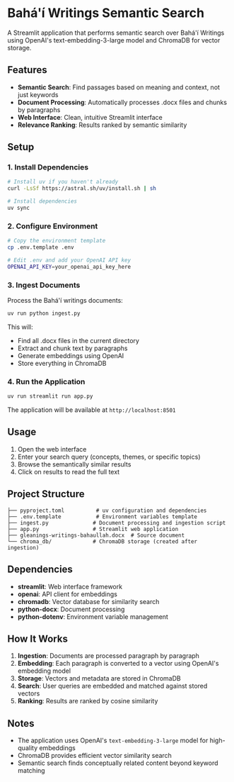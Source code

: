 # Bahá'í Writings Semantic Search

A Streamlit application that performs semantic search over Bahá'í Writings using OpenAI's text-embedding-3-large model and ChromaDB for vector storage.

## Features

- **Semantic Search**: Find passages based on meaning and context, not just keywords
- **Document Processing**: Automatically processes .docx files and chunks by paragraphs
- **Web Interface**: Clean, intuitive Streamlit interface
- **Relevance Ranking**: Results ranked by semantic similarity

## Setup

### 1. Install Dependencies

```bash
# Install uv if you haven't already
curl -LsSf https://astral.sh/uv/install.sh | sh

# Install dependencies
uv sync
```

### 2. Configure Environment

```bash
# Copy the environment template
cp .env.template .env

# Edit .env and add your OpenAI API key
OPENAI_API_KEY=your_openai_api_key_here
```

### 3. Ingest Documents

Process the Bahá'í writings documents:

```bash
uv run python ingest.py
```

This will:
- Find all .docx files in the current directory
- Extract and chunk text by paragraphs
- Generate embeddings using OpenAI
- Store everything in ChromaDB

### 4. Run the Application

```bash
uv run streamlit run app.py
```

The application will be available at `http://localhost:8501`

## Usage

1. Open the web interface
2. Enter your search query (concepts, themes, or specific topics)
3. Browse the semantically similar results
4. Click on results to read the full text

## Project Structure

```
├── pyproject.toml          # uv configuration and dependencies
├── .env.template           # Environment variables template
├── ingest.py              # Document processing and ingestion script
├── app.py                 # Streamlit web application
├── gleanings-writings-bahaullah.docx  # Source document
└── chroma_db/             # ChromaDB storage (created after ingestion)
```

## Dependencies

- **streamlit**: Web interface framework
- **openai**: API client for embeddings
- **chromadb**: Vector database for similarity search
- **python-docx**: Document processing
- **python-dotenv**: Environment variable management

## How It Works

1. **Ingestion**: Documents are processed paragraph by paragraph
2. **Embedding**: Each paragraph is converted to a vector using OpenAI's embedding model
3. **Storage**: Vectors and metadata are stored in ChromaDB
4. **Search**: User queries are embedded and matched against stored vectors
5. **Ranking**: Results are ranked by cosine similarity

## Notes

- The application uses OpenAI's `text-embedding-3-large` model for high-quality embeddings
- ChromaDB provides efficient vector similarity search
- Semantic search finds conceptually related content beyond keyword matching